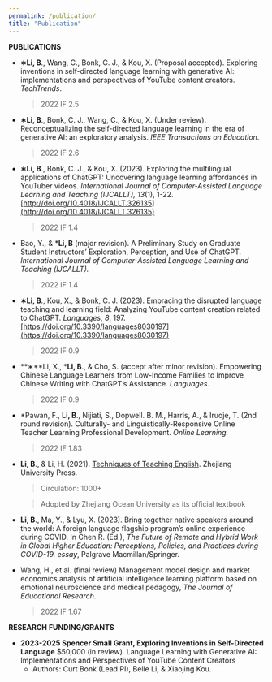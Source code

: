 ```yaml
---
permalink: /publication/
title: "Publication"
---
```



**PUBLICATIONS**

- **∗Li, B**., Wang, C., Bonk, C. J., & Kou, X. (Proposal accepted). Exploring inventions in self-directed language learning with generative AI: implementations and perspectives of YouTube content creators. *TechTrends*.
    
    > 2022 IF 2.5
    > 
- **∗Li, B**., Bonk, C. J., Wang, C., & Kou, X. (Under review). Reconceptualizing the self-directed language learning in the era of generative AI: an exploratory analysis. *IEEE Transactions on Education*.
    
    > 2022 IF 2.6
    > 
- **∗Li, B**., Bonk, C. J., & Kou, X. (2023). Exploring the multilingual applications of ChatGPT: Uncovering language learning affordances in YouTuber videos. *International Journal of Computer-Assisted Language Learning and Teaching (IJCALLT), 13*(1), 1-22. [http://doi.org/10.4018/IJCALLT.326135](http://doi.org/10.4018/IJCALLT.326135)
    
    > 2022 IF 1.4
    > 
- Bao, Y., & ***Li, B** (major revision). A Preliminary Study on Graduate Student Instructors’ Exploration, Perception, and Use of ChatGPT. *International Journal of Computer-Assisted Language Learning and Teaching (IJCALLT).*
    
    > 2022 IF 1.4
    > 
- **∗Li, B**., Kou, X., & Bonk, C. J. (2023). Embracing the disrupted language teaching and learning field: Analyzing YouTube content creation related to ChatGPT. *Languages, 8*, 197. [https://doi.org/10.3390/languages8030197](https://doi.org/10.3390/languages8030197)
    
    > 2022 IF 0.9
    > 
- **∗**Li, X., ***Li, B**., & Cho, S. (accept after minor revision). Empowering Chinese Language Learners from Low-Income Families to Improve Chinese Writing with ChatGPT’s Assistance. *Languages*.
    
    > 2022 IF 0.9
    > 
- *Pawan, F., **Li, B**., Nijiati, S., Dopwell. B. M., Harris, A., & Iruoje, T. (2nd round revision). Culturally- and Linguistically-Responsive Online Teacher Learning Professional Development. *Online Learning.*
    
    > 2022 IF 1.83
    > 
- **Li, B**., & Li, H. (2021). [Techniques of Teaching English](https://www.amazon.com/-/es/%E5%8C%BF%E5%90%8D/dp/7308199096). Zhejiang University Press.
    
    > Circulation: 1000+
    > 
    
    > Adopted by Zhejiang Ocean University as its official textbook
    > 
- **Li, B**., Ma, Y., & Lyu, X. (2023). Bring together native speakers around the world: A foreign language flagship program’s online experience during COVID. In Chen R. (Ed.), *The Future of Remote and Hybrid Work in Global Higher Education: Perceptions, Policies, and Practices during COVID-19. essay*, Palgrave Macmillan/Springer.
- Wang, H., et al. (final review) Management model design and market economics analysis of artificial intelligence learning platform based on emotional neuroscience and medical pedagogy, *The Journal of Educational Research*.
    
    > 2022 IF 1.67
    > 

**RESEARCH FUNDING/GRANTS** 

- **2023-2025 Spencer Small Grant, Exploring Inventions in Self-Directed Language** $50,000 (in review). Language Learning with Generative AI: Implementations and Perspectives of YouTube Content Creators
    - Authors: Curt Bonk (Lead PI), Belle Li, & Xiaojing Kou.
